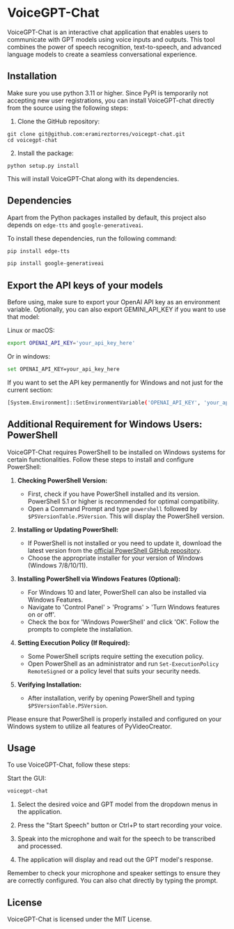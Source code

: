 # VoiceGPT-Chat

VoiceGPT-Chat is an interactive chat application that enables users to communicate with GPT models using voice inputs and outputs. This tool combines the power of speech recognition, text-to-speech, and advanced language models to create a seamless conversational experience.

## Installation

Make sure you use python 3.11 or higher.
Since PyPI is temporarily not accepting new user registrations, you can install VoiceGPT-chat directly from the source using the following steps:
1. Clone the GitHub repository:
```
git clone git@github.com:eramireztorres/voicegpt-chat.git
cd voicegpt-chat
```
2. Install the package:
```
python setup.py install
```

This will install VoiceGPT-Chat along with its dependencies.

## Dependencies

Apart from the Python packages installed by default, this project also depends on `edge-tts` and  `google-generativeai`. 

To install these dependencies, run the following command:

```bash
pip install edge-tts
```

```bash
pip install google-generativeai
```

## Export the API keys of your models

Before using, make sure to export your OpenAI API key as an environment variable. 
Optionally, you can also export GEMINI_API_KEY if you want to use that model:

Linux or macOS:

```bash
export OPENAI_API_KEY='your_api_key_here'
```

Or in windows:

```bash
set OPENAI_API_KEY=your_api_key_here
```

If you want to set the API key permanently for Windows and not just for the current section:

```bash
[System.Environment]::SetEnvironmentVariable('OPENAI_API_KEY', 'your_api_key_here', [System.EnvironmentVariableTarget]::Machine)
```


## Additional Requirement for Windows Users: PowerShell

VoiceGPT-Chat requires PowerShell to be installed on Windows systems for certain functionalities. Follow these steps to install and configure PowerShell:

1. **Checking PowerShell Version:**
   - First, check if you have PowerShell installed and its version. PowerShell 5.1 or higher is recommended for optimal compatibility.
   - Open a Command Prompt and type `powershell` followed by `$PSVersionTable.PSVersion`. This will display the PowerShell version.

2. **Installing or Updating PowerShell:**
   - If PowerShell is not installed or you need to update it, download the latest version from the [official PowerShell GitHub repository](https://github.com/PowerShell/PowerShell).
   - Choose the appropriate installer for your version of Windows (Windows 7/8/10/11).

3. **Installing PowerShell via Windows Features (Optional):**
   - For Windows 10 and later, PowerShell can also be installed via Windows Features.
   - Navigate to 'Control Panel' > 'Programs' > 'Turn Windows features on or off'.
   - Check the box for 'Windows PowerShell' and click 'OK'. Follow the prompts to complete the installation.

4. **Setting Execution Policy (If Required):**
   - Some PowerShell scripts require setting the execution policy.
   - Open PowerShell as an administrator and run `Set-ExecutionPolicy RemoteSigned` or a policy level that suits your security needs.

5. **Verifying Installation:**
   - After installation, verify by opening PowerShell and typing `$PSVersionTable.PSVersion`.

Please ensure that PowerShell is properly installed and configured on your Windows system to utilize all features of PyVideoCreator.


## Usage
To use VoiceGPT-Chat, follow these steps:

Start the GUI:
    
```bash 
voicegpt-chat
```

1.  Select the desired voice and GPT model from the dropdown menus in the application.

2.  Press the "Start Speech" button or Ctrl+P to start recording your voice. 

3.  Speak into the microphone and wait for the speech to be transcribed and processed.

4.  The application will display and read out the GPT model's response.

Remember to check your microphone and speaker settings to ensure they are correctly configured.
You can also chat directly by typing the prompt.

## License

VoiceGPT-Chat is licensed under the MIT License.